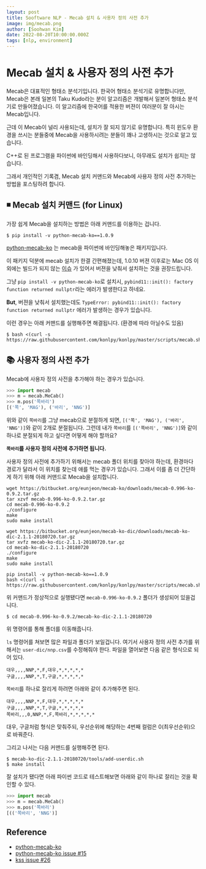 ```yaml
---
layout: post
title: Sooftware NLP - Mecab 설치 & 사용자 정의 사전 추가
image: img/mecab.png
author: [Soohwan Kim]
date: 2022-08-20T10:00:00.000Z
tags: [nlp, environment]
---
```

  
# Mecab 설치 & 사용자 정의 사전 추가
  
Mecab은 대표적인 형태소 분석기입니다. 한국어 형태소 분석기로 유명합니다만, 
Mecab은 본래 일본의 Taku Kudo라는 분이 알고리즘은 개발해서 일본어 형태소 분석기로 만들어졌습니다. 
이 알고리즘에 한국어를 적용한 버젼이 여러분이 잘 아시는 Mecab입니다.  
  
근데 이 Mecab이 널리 사용되는데, 설치가 잘 되지 않기로 유명합니다. 특히 윈도우 환경을 쓰시는 
분들중에 Mecab을 사용하시려는 분들이 꽤나 고생하시는 것으로 알고 있습니다.  
  
C++로 된 프로그램을 파이썬에 바인딩해서 사용하다보니, 아무래도 설치가 쉽지는 않습니다.
  
그래서 개인적인 기록겸, Mecab 설치 커맨드와 Mecab에 사용자 정의 사전 추가하는 방법을 포스팅하려 합니다.  
  
## ◾️ Mecab 설치 커맨드 (for Linux)
  
가장 쉽게 Mecab을 설치하는 방법은 아래 커맨드를 이용하는 겁니다.  
  
```
$ pip install -v python-mecab-ko==1.0.9
```
  
[python-mecab-ko](https://github.com/jonghwanhyeon/python-mecab-ko) 는 mecab을 파이썬에 바인딩해놓은 패키지입니다.  
  
이 패키지 덕분에 mecab 설치가 한결 간편해졌는데, 1.0.10 버젼 이후로는 Mac OS 이외에는 
빌드가 되지 않는 [이슈](https://github.com/jonghwanhyeon/python-mecab-ko/issues/5#issuecomment-913127321) 가 있어서 
버젼을 낮춰서 설치하는 것을 권장드립니다.  
  
그냥 `pip install -v python-mecab-ko`로 설치시, `pybind11::init(): factory function returned nullptr`라는 에러가 발생한다고 하네요.  
  
**But**, 버젼을 낮춰서 설치했는데도 `TypeError: pybind11::init(): factory function returned nullptr` 에러가 발생하는 경우가 있습니다.  
  
이런 경우는 아래 커맨드를 실행해주면 해결됩니다. (환경에 따라 아닐수도 있음)

```
$ bash <(curl -s https://raw.githubusercontent.com/konlpy/konlpy/master/scripts/mecab.sh)
```
  
## 📚 사용자 정의 사전 추가
  
Mecab에 사용자 정의 사전을 추가해야 하는 경우가 있습니다.  
  
```python
>>> import mecab
>>> m = mecab.MeCab()
>>> m.pos('쪽바리')
[('쪽', 'MAG'), ('바리', 'NNG')]
```
  
위와 같이 `쪽바리`를 그냥 mecab으로 분절하게 되면, `[('쪽', 'MAG'), ('바리', 'NNG')]`와 같이 2개로 분절됩니다. 
그런데 내가 `쪽바리`를 `[('쪽바리', 'NNG')]`와 같이 하나로 분절되게 하고 싶다면 어떻게 해야 할까요?  
  
**`쪽바리`를 사용자 정의 사전에 추가하면 됩니다.**  
  
사용자 정의 사전에 추가하기 위해서는 mecab 폴더 위치를 찾아야 하는데, 환경마다 경로가 달라서 
이 위치를 찾는데 애를 먹는 경우가 있습니다. 그래서 이를 좀 더 간단하게 하기 위해 아래 커맨드로 
Mecab을 설치합니다.  
  
```
wget https://bitbucket.org/eunjeon/mecab-ko/downloads/mecab-0.996-ko-0.9.2.tar.gz
tar xzvf mecab-0.996-ko-0.9.2.tar.gz
cd mecab-0.996-ko-0.9.2
./configure
make
sudo make install

wget https://bitbucket.org/eunjeon/mecab-ko-dic/downloads/mecab-ko-dic-2.1.1-20180720.tar.gz
tar xvfz mecab-ko-dic-2.1.1-20180720.tar.gz
cd mecab-ko-dic-2.1.1-20180720
./configure
make
sudo make install

pip install -v python-mecab-ko==1.0.9
bash <(curl -s https://raw.githubusercontent.com/konlpy/konlpy/master/scripts/mecab.sh)
```
  
위 커맨드가 정상적으로 실행됐다면 `mecab-0.996-ko-0.9.2` 폴더가 생성되어 있을겁니다.  
  
```
$ cd mecab-0.996-ko-0.9.2/mecab-ko-dic-2.1.1-20180720
```

위 명령어를 통해 폴더를 이동해줍니다.  
  
`ls` 명령어를 쳐보면 많은 파일과 폴더가 보일겁니다. 여기서 사용자 정의 사전 추가를 위해서는 
`user-dic/nnp.csv`를 수정해줘야 한다. 파일을 열어보면 다음 같은 형식으로 되어 있다.  
  
```
대우,,,,NNP,*,F,대우,*,*,*,*,*
구글,,,,NNP,*,T,구글,*,*,*,*,*
```
  
`쪽바리`를 하나로 잘리게 하려면 아래와 같이 추가해주면 된다.  
```
대우,,,,NNP,*,F,대우,*,*,*,*,*
구글,,,,NNP,*,T,구글,*,*,*,*,*
쪽바리,,,0,NNP,*,F,쪽바리,*,*,*,*,*
```
  
대우, 구글처럼 형식은 맞춰주되, 우선순위에 해당하는 4번째 컬럼은 0(최우선순위)으로 바꿔준다.  
  
그리고 나서는 다음 커맨드를 실행해주면 된다.  

```
$ mecab-ko-dic-2.1.1-20180720/tools/add-userdic.sh
$ make install
```
  
잘 설치가 됐다면 아래 파이썬 코드로 테스트해보면 아래와 같이 하나로 잘리는 것을 확인할 수 있다.
  
```python
>>> import mecab
>>> m = mecab.MeCab()
>>> m.pos('쪽바리')
[(('쪽바리', 'NNG')]
```
  
    
## Reference

- [python-mecab-ko](https://github.com/jonghwanhyeon/python-mecab-ko)
- [python-mecab-ko issue #15](https://github.com/jonghwanhyeon/python-mecab-ko/issues/15)
- [kss issue #26](https://github.com/hyunwoongko/kss/issues/26)
  